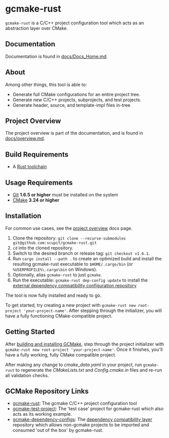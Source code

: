 # gcmake-rust

`gcmake-rust` is a C/C++ project configuration tool which acts as an abstraction layer over CMake.

## Documentation

Documentation is found in [docs/Docs_Home.md](docs/Docs_Home.md).

## About

Among other things, this tool is able to:

- Generate full CMake configurations for an entire project tree.
- Generate new C/C++ projects, subprojects, and test projects.
- Generate header, source, and template-impl files in-tree.

## Project Overview

The project overview is part of the documentation, and is found in [docs/overview.md](docs/overview.md).

## Build Requirements

- A [Rust toolchain](https://www.rust-lang.org/tools/install)

## Usage Requirements

- [Git](https://git-scm.com/) **1.6.5 or higher** must be installed on the system
- [CMake](https://cmake.org/download/) **3.24 or higher**

## Installation

For common use cases, see the [project overview](docs/overview.md) docs page.

1. Clone the repository: `git clone --recurse-submodules git@github.com:scupit/gcmake-rust.git`
2. `cd` into the cloned repository.
3. Switch to the desired branch or release tag: `git checkout v1.6.1`.
4. Run `cargo install --path .` to create an optimized build and install the resulting gcmake-rust executable
  to `$HOME/.cargo/bin` (or `%USERPROFILE%\.cargo\bin` on Windows).
5. Optionally, alias `gcmake-rust` to just `gcmake`.
6. Run the executable: `gcmake-rust dep-config update` to install the
[external dependency compatibility configuration repository](docs/predefined_dependency_doc.md)

The tool is now fully installed and ready to go.

To get started, try creating a new project with `gcmake-rust new root-project 'your-project-name'`.
After stepping through the initializer, you will have a fully functioning CMake-compatible project.

## Getting Started

After [building and installing GCMake](#installation), step through the project initializer with
`gcmake-rust new root-project 'your-project-name'`.
Once it finishes, you'll have a fully working, fully CMake compatible project.

After making any change to *cmake_data.yaml* in your project, run `gcmake-rust` to regenerate
the *CMakeLists.txt* and *Config.cmake.in* files and re-run all validation checks.

## GCMake Repository Links

- [gcmake-rust](https://github.com/scupit/gcmake-rust): The gcmake C/C++ project configuration tool
- [gcmake-test-project](https://github.com/scupit/gcmake-test-project): The 'test case' project for
    gcmake-rust which also acts as its working example.
- [gcmake-dependency-configs](https://github.com/scupit/gcmake-dependency-configs): The
    [dependency compatibility layer](docs/predefined_dependency_doc.md) repository which allows non-gcmake
    projects to be imported and consumed 'out of the box' by gcmake-rust.
